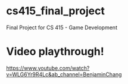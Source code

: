 # cs415_final_project
 Final Project for CS 415 - Game Development

# Video playthrough!
https://www.youtube.com/watch?v=WLG6Yr9R4Lc&ab_channel=BenjaminChang
